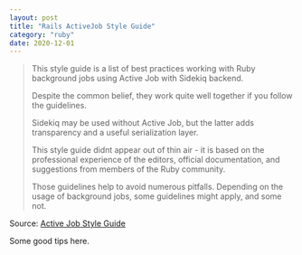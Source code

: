 ```yaml
---
layout: post
title: "Rails ActiveJob Style Guide"
category: "ruby"
date: 2020-12-01
---
```


> This style guide is a list of best practices working with Ruby background jobs using Active Job with Sidekiq backend.
>
> Despite the common belief, they work quite well together if you follow the guidelines.
>
> Sidekiq may be used without Active Job, but the latter adds transparency and a useful serialization layer.
>
> This style guide didnt appear out of thin air - it is based on the professional experience of the editors, official documentation, and suggestions from members of the Ruby community.
>
> Those guidelines help to avoid numerous pitfalls. Depending on the usage of background jobs, some guidelines might apply, and some not.

Source: [Active Job Style Guide](https://github.com/toptal/active-job-style-guide)

Some good tips here.

